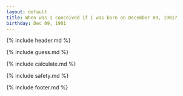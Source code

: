 ```yaml
---
layout: default
title: When was I conceived if I was born on December 09, 1901?
birthday: Dec 09, 1901
---
```


{% include header.md %}

{% include guess.md %}

{% include calculate.md %}

{% include safety.md %}

{% include footer.md %}



